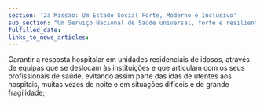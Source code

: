 ```yaml
---
section: '2a Missão: Um Estado Social Forte, Moderno e Inclusivo'
sub_section: "Um Serviço Nacional de Saúde universal, forte e resiliente"
fulfilled_date:
links_to_news_articles:
---
```


Garantir a resposta hospitalar em unidades residenciais de idosos, através de equipas que se deslocam às instituições e que articulam com os seus profissionais de saúde, evitando assim parte das idas de utentes aos hospitais, muitas vezes de noite e em situações difíceis e de grande fragilidade;